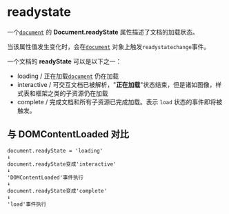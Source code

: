 # readystate

一个[`document`](https://developer.mozilla.org/zh-CN/docs/Web/API/Document) 的 **Document.readyState** 属性描述了文档的加载状态。

当该属性值发生变化时，会在[`document`](https://developer.mozilla.org/zh-CN/docs/Web/API/Document) 对象上触发`readystatechange`事件。

一个文档的 **readyState** 可以是以下之一：

* loading / 正在加载[`document`](https://developer.mozilla.org/zh-CN/docs/Web/API/Document) 仍在加载
* interactive / 可交互文档已被解析，"**正在加载**"状态结束，但是诸如图像，样式表和框架之类的子资源仍在加载
* complete / 完成文档和所有子资源已完成加载。表示 `load` 状态的事件即将被触发。

## 与 DOMContentLoaded 对比

```
document.readyState = 'loading'
↓
document.readyState变成'interactive'
↓
'DOMContentLoaded'事件执行
↓
document.readyState变成'complete'
↓
'load'事件执行
```
